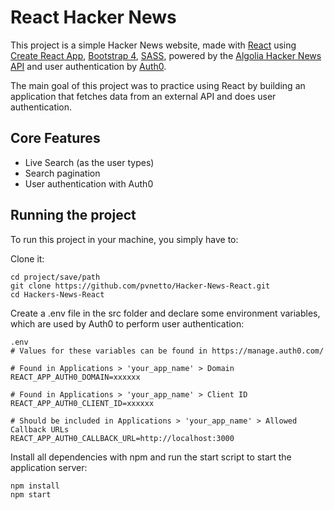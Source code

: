 # React Hacker News

This project is a simple Hacker News website, made with [React](https://github.com/facebook/react) using [Create React App](https://github.com/facebook/create-react-app),
[Bootstrap 4](https://github.com/twbs/bootstrap/tree/v4-dev), [SASS](https://github.com/sass/sass), powered by the [Algolia Hacker News API](https://hn.algolia.com/api)
and user authentication by [Auth0](https://auth0.com/).

The main goal of this project was to practice using React by building an application that fetches data from an external API and does user authentication.

## Core Features

- Live Search (as the user types)
- Search pagination
- User authentication with Auth0

## Running the project

To run this project in your machine, you simply have to:

Clone it:
```
cd project/save/path
git clone https://github.com/pvnetto/Hacker-News-React.git
cd Hackers-News-React
```

Create a .env file in the src folder and declare some environment variables, which are used by Auth0 to perform user authentication:
```
.env
# Values for these variables can be found in https://manage.auth0.com/

# Found in Applications > 'your_app_name' > Domain
REACT_APP_AUTH0_DOMAIN=xxxxxx

# Found in Applications > 'your_app_name' > Client ID
REACT_APP_AUTH0_CLIENT_ID=xxxxxx

# Should be included in Applications > 'your_app_name' > Allowed Callback URLs
REACT_APP_AUTH0_CALLBACK_URL=http://localhost:3000
```

Install all dependencies with npm and run the start script to start the application server:
```
npm install
npm start
```
